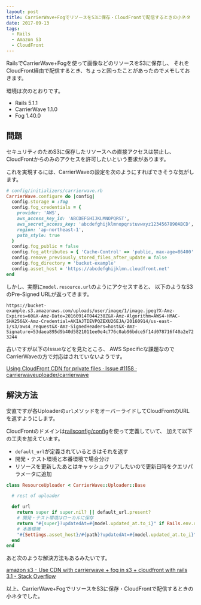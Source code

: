 ```yaml
---
layout: post
title: CarrierWave+FogでリソースをS3に保存・CloudFrontで配信するときの小ネタ
date: 2017-09-13
tags:
  - Rails
  - Amazon S3
  - CloudFront
---
```


RailsでCarrierWave+Fogを使って画像などのリソースをS3に保存し、
それをCloudFront経由で配信するとき、ちょっと困ったことがあったのでメモしておきます。

環境は次のとおりです。

* Rails 5.1.1
* CarrierWave 1.1.0
* Fog 1.40.0

## **問題**

セキュリティのためS3に保存したリソースへの直接アクセスは禁止し、
CloudFrontからのみのアクセスを許可したいという要求があります。

これを実現するには、CarrierWaveの設定を次のようにすればできそうな気がします。

```rb
# config/initializers/carrierwave.rb
CarrierWave.configure do |config|
  config.storage = :fog
  config.fog_credentials = {
    provider: 'AWS',
    aws_access_key_id: 'ABCDEFGHIJKLMNOPQRST',
    aws_secret_access_key: 'abcdefghijklmnopqrstuvwxyz1234567890ABCD',
    region: 'ap-northeast-1',
    path_style: true
  }
  config.fog_public = false
  config.fog_attributes = { 'Cache-Control' => 'public, max-age=86400' }
  config.remove_previously_stored_files_after_update = false
  config.fog_directory = 'bucket-example'
  config.asset_host = 'https://abcdefghijklmn.cloudfront.net'
end
```

しかし、実際に`model.resource.url`のようにアクセスすると、
以下のようなS3のPre-Signed URLが返ってきます。

`https://bucket-example.s3.amazonaws.com/uploads/user/image/1/image.jpeg?X-Amz-Expires=60&X-Amz-Date=20160914T044238Z&X-Amz-Algorithm=AWS4-HMAC-SHA256&X-Amz-Credential=AKIAJTIEVPQZEXU26EJA/20160914/us-east-1/s3/aws4_request&X-Amz-SignedHeaders=host&X-Amz-Signature=53daea895d9b40d5821011ee0e4c776c0ab96bdce5f14d078716f40a2e723244`

古いですが以下のIssueなどを見たところ、
AWS Specificな課題なのでCarrierWaveの方で対応はされていないようです。

[Using CloudFront CDN for private files · Issue #1158 · carrierwaveuploader/carrierwave](https://github.com/carrierwaveuploader/carrierwave/issues/1158)

## **解決方法**

安直ですが各Uploaderの`url`メソッドをオーバーライドしてCloudFrontのURLを返すようにします。

CloudFrontのドメインは[railsconfig/config](https://github.com/railsconfig/config)を使って定義していて、
加えて以下の工夫を加えています。

* `default_url`が定義されているときはそれを返す
* 開発・テスト環境と本番環境で場合分け
* リソースを更新したあとはキャッシュクリアしたいので更新日時をクエリパラメータに追加

```rb
class ResourceUploader < CarrierWave::Uploader::Base

  # rest of uploader

  def url
    return super if super.nil? || default_url.present?
    # 開発・テスト環境はローカルに保存
    return "#{super}?updatedAt=#{model.updated_at.to_i}" if Rails.env.development? || Rails.env.test?
    # 本番環境
    "#{Settings.asset_host}/#{path}?updatedAt=#{model.updated_at.to_i}"
  end
end
```

あと次のような解決方法もあるみたいです。

[amazon s3 - Use CDN with carrierwave + fog in s3 + cloudfront with rails 3.1 - Stack Overflow](https://stackoverflow.com/questions/9956712/use-cdn-with-carrierwave-fog-in-s3-cloudfront-with-rails-3-1)

以上、CarrierWave+FogでリソースをS3に保存・CloudFrontで配信するときの小ネタでした。
